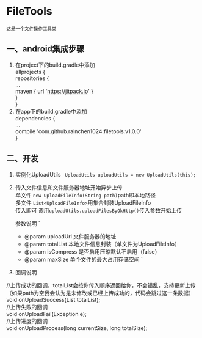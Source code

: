 # **FileTools**
    这是一个文件操作工具类

## 一、android集成步骤
1. 在project下的build.gradle中添加<br/>
      allprojects {<br/>
        repositories {<br/>
         ...<br/>
         maven { url 'https://jitpack.io' }<br/>
        }<br/>
      }<br/>
2. 在app下的build.gradle中添加<br/>
    dependencies {<br/>
          ...<br/>
	        compile 'com.github.rainchen1024:filetools:v1.0.0'<br/>
	}<br/>
## 二、开发
1. 实例化UploadUtils ` UploadUtils uploadUtils = new UploadUtils(this);`
2. 传入文件信息和文件服务器地址开始异步上传   <br/> 
      单文件 `new UploadFileInfo(String path)`path即本地路径<br/>
      多文件 `List<UploadFileInfo>`用集合封装UploadFileInfo<br/>  传入即可
    调用`uploadUtils.uploadFilesByOkHttp()`传入参数开始上传
    
    参数说明
` 
     * @param uploadUrl  文件服务器的地址
     * @param totalList  本地文件信息封装（单文件为UploadFileInfo）
     * @param isCompress 是否启用压缩默认不启用（false）
     * @param maxSize    单个文件的最大占用存储空间
     `
3. 回调说明<br/>
  
//上传成功的回调，totalList会按你传入顺序返回给你，不会错乱，支持更新上传（如果path为空我会认为是未修改或已经上传成功的，代码会跳过这一条数据）<br/>
void onUploadSuccess(List<UploadFileInfo> totalList);<br/>
//上传失败的回调<br/>
void onUploadFail(Exception e);<br/>
//上传进度的回调<br/>
void onUploadProcess(long currentSize, long totalSize);<br/>

